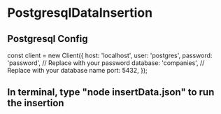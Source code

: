 # PostgresqlDataInsertion

## Postgresql Config
const client = new Client({
  host: 'localhost',
  user: 'postgres',
  password: 'password', // Replace with your password
  database: 'companies', // Replace with your database name
  port: 5432,
});

## In terminal, type "node insertData.json" to run the insertion

